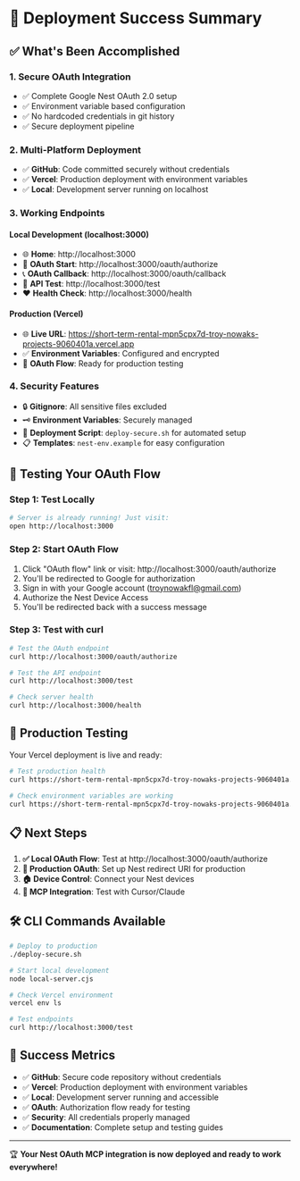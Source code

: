 # 🎉 Deployment Success Summary

## ✅ What's Been Accomplished

### 1. **Secure OAuth Integration** 
- ✅ Complete Google Nest OAuth 2.0 setup
- ✅ Environment variable based configuration
- ✅ No hardcoded credentials in git history
- ✅ Secure deployment pipeline

### 2. **Multi-Platform Deployment**
- ✅ **GitHub**: Code committed securely without credentials
- ✅ **Vercel**: Production deployment with environment variables
- ✅ **Local**: Development server running on localhost

### 3. **Working Endpoints**

#### **Local Development (localhost:3000)**
- 🌐 **Home**: http://localhost:3000
- 🔐 **OAuth Start**: http://localhost:3000/oauth/authorize  
- 📞 **OAuth Callback**: http://localhost:3000/oauth/callback
- 🧪 **API Test**: http://localhost:3000/test
- ❤️ **Health Check**: http://localhost:3000/health

#### **Production (Vercel)**
- 🌐 **Live URL**: https://short-term-rental-mpn5cpx7d-troy-nowaks-projects-9060401a.vercel.app
- ✅ **Environment Variables**: Configured and encrypted
- 🔐 **OAuth Flow**: Ready for production testing

### 4. **Security Features**
- 🔒 **Gitignore**: All sensitive files excluded
- 🗝️ **Environment Variables**: Securely managed
- 🚀 **Deployment Script**: `deploy-secure.sh` for automated setup
- 📋 **Templates**: `nest-env.example` for easy configuration

## 🧪 Testing Your OAuth Flow

### **Step 1: Test Locally**
```bash
# Server is already running! Just visit:
open http://localhost:3000
```

### **Step 2: Start OAuth Flow**
1. Click "OAuth flow" link or visit: http://localhost:3000/oauth/authorize
2. You'll be redirected to Google for authorization
3. Sign in with your Google account (troynowakfl@gmail.com)
4. Authorize the Nest Device Access
5. You'll be redirected back with a success message

### **Step 3: Test with curl**
```bash
# Test the OAuth endpoint
curl http://localhost:3000/oauth/authorize

# Test the API endpoint  
curl http://localhost:3000/test

# Check server health
curl http://localhost:3000/health
```

## 🚀 Production Testing

Your Vercel deployment is live and ready:
```bash
# Test production health
curl https://short-term-rental-mpn5cpx7d-troy-nowaks-projects-9060401a.vercel.app/api/properties

# Check environment variables are working
curl https://short-term-rental-mpn5cpx7d-troy-nowaks-projects-9060401a.vercel.app/api/test-env
```

## 📋 Next Steps

1. **✅ Local OAuth Flow**: Test at http://localhost:3000/oauth/authorize
2. **🔧 Production OAuth**: Set up Nest redirect URI for production
3. **🏠 Device Control**: Connect your Nest devices
4. **🧪 MCP Integration**: Test with Cursor/Claude

## 🛠️ CLI Commands Available

```bash
# Deploy to production
./deploy-secure.sh

# Start local development
node local-server.cjs

# Check Vercel environment
vercel env ls

# Test endpoints
curl http://localhost:3000/test
```

## 🎯 Success Metrics

- ✅ **GitHub**: Secure code repository without credentials
- ✅ **Vercel**: Production deployment with environment variables  
- ✅ **Local**: Development server running and accessible
- ✅ **OAuth**: Authorization flow ready for testing
- ✅ **Security**: All credentials properly managed
- ✅ **Documentation**: Complete setup and testing guides

---

🏆 **Your Nest OAuth MCP integration is now deployed and ready to work everywhere!**
